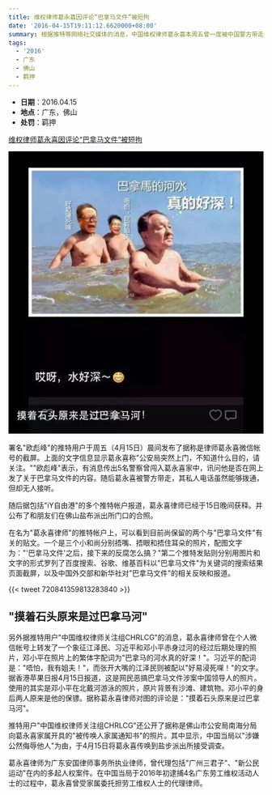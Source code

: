 ```yaml
---
title: 维权律师葛永喜因评论“巴拿马文件”被短拘
date: '2016-04-15T19:11:12.6620000+08:00'
summary: 根据推特等网络社交媒体的消息，中国维权律师葛永喜本周五曾一度被中国警方带走，据称原因是他在社交媒体上对涉及“巴拿马文件”的中国领导人发表的讽刺性评论
tags:
  - '2016'
  - 广东
  - 佛山
  - 羁押
---
```

* **日期**：2016.04.15
* **地点**：广东，佛山
* **处罚**：羁押

[维权律师葛永喜因评论“巴拿马文件”被短拘](https://www.dw.com/zh/%E7%BB%B4%E6%9D%83%E5%BE%8B%E5%B8%88%E8%91%9B%E6%B0%B8%E5%96%9C%E5%9B%A0%E8%AF%84%E8%AE%BA%E5%B7%B4%E6%8B%BF%E9%A9%AC%E6%96%87%E4%BB%B6%E8%A2%AB%E7%9F%AD%E6%8B%98/a-19191812)

![维权律师葛永喜因评论“巴拿马文件”被短拘](/images/uploads/2016-4-15-葛永喜言论.jpg)

署名"欧彪峰"的推特用户于周五（4月15日）晨间发布了据称是律师葛永喜微信帐号的截屏。上面的文字信息显示葛永喜称"公安局突然上门，不知道什么目的，请关注。""欧彪峰"表示，有消息传出5名警察曾闯入葛永喜家中，讯问他是否在网上发了关于巴拿马文件的内容。随后葛永喜被警方带走，其私人电话虽然能够拨通，但却无人接听。

随后据包括"iY自由港"的多个推特帐户报道，葛永喜律师已经于15日晚间获释。并公布了和朋友们在佛山盐布派出所门口的合照。

在名为"葛永喜律师"的推特帐户上，可以看到目前尚保留的两个与"巴拿马文件"有关的贴文。一个是三个小和尚分别捂嘴、捂眼和捂住耳朵的照片，配图文字为："'巴拿马文件'之后，接下来的反腐怎么搞？"第二个推特发贴则分别用图片和文字的形式罗列了百度搜索、谷歌、维基百科以"巴拿马文件"为关键词的搜索结果页面截屏，以及中国外交部和新华社对"巴拿马文件"的相关反映和报道。

{{< tweet 720841359813283840 >}}


## "摸着石头原来是过巴拿马河"

另外据推特用户"中国维权律师关注组CHRLCG"的消息，葛永喜律师曾在个人微信帐号上转发了一个象征江泽民、习近平和邓小平赤身过河的经过后期处理的照片，邓小平在照片上的繁体字配词为"巴拿马的河水真的好深！"。习近平的配词是："唔怕，我有姐夫！"，而张开大嘴的江泽民则被配以"好易浸死㗎！"的文字。据香港苹果日报4月15日报道，这是网民恶搞巴拿马文件涉案中国领导人的照片。使用的其实是邓小平在北戴河游泳的照片，原片背景有沙滩、建筑物。邓小平的身后两人原来是他的保镖。据称葛永喜律师对图的评论是："摸着石头原来是过巴拿马河"。

推特用户"中国维权律师关注组CHRLCG"还公开了据称是佛山市公安局南海分局向葛永喜家属开具的"被传唤人家属通知书"的照片。其中显示，中国当局以"涉嫌公然侮辱他人"为由，于4月15日将葛永喜传唤到盐步派出所接受调查。

葛永喜律师为广东安国律师事务所执业律师，曾代理包括"广州三君子"、"新公民运动"在内的多起人权案件。在中国当局于2016年初逮捕4名广东劳工维权活动人士的过程中，葛永喜曾受家属委托担劳工维权人士的代理律师。